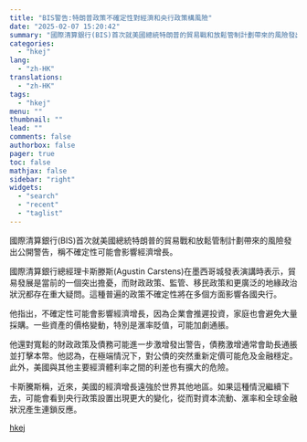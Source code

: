 ```yaml
---
title: "BIS警告:特朗普政策不確定性對經濟和央行政策構風險"
date: "2025-02-07 15:20:42"
summary: "國際清算銀行(BIS)首次就美國總統特朗普的貿易戰和放鬆管制計劃帶來的風險發出公開警告，稱不確定性可..."
categories:
  - "hkej"
lang:
  - "zh-HK"
translations:
  - "zh-HK"
tags:
  - "hkej"
menu: ""
thumbnail: ""
lead: ""
comments: false
authorbox: false
pager: true
toc: false
mathjax: false
sidebar: "right"
widgets:
  - "search"
  - "recent"
  - "taglist"
---
```


國際清算銀行(BIS)首次就美國總統特朗普的貿易戰和放鬆管制計劃帶來的風險發出公開警告，稱不確定性可能會影響經濟增長。

國際清算銀行總經理卡斯滕斯(Agustin Carstens)在墨西哥城發表演講時表示，貿易發展是當前的一個突出擔憂，而財政政策、監管、移民政策和更廣泛的地緣政治狀況都存在重大疑問。這種普遍的政策不確定性將在多個方面影響各國央行。

他指出，不確定性可能會影響經濟增長，因為企業會推遲投資，家庭也會避免大量採購。一些資產的價格變動，特別是滙率貶值，可能加劇通脹。

他還對寬鬆的財政政策及債務可能進一步激增發出警告，債務激增通常會助長通脹並打擊本幣。他認為，在極端情況下，對公債的突然重新定價可能危及金融穩定。此外，美國與其他主要經濟體利率之間的利差也有擴大的危險。

卡斯騰斯稱，近來，美國的經濟增長遠強於世界其他地區。如果這種情況繼續下去，可能會看到央行政策設置出現更大的變化，從而對資本流動、滙率和全球金融狀況產生連鎖反應。

[hkej](https://www2.hkej.com/instantnews/international/article/3995098/BIS%E8%AD%A6%E5%91%8A%3A%E7%89%B9%E6%9C%97%E6%99%AE%E6%94%BF%E7%AD%96%E4%B8%8D%E7%A2%BA%E5%AE%9A%E6%80%A7%E5%B0%8D%E7%B6%93%E6%BF%9F%E5%92%8C%E5%A4%AE%E8%A1%8C%E6%94%BF%E7%AD%96%E6%A7%8B%E9%A2%A8%E9%9A%AA)
